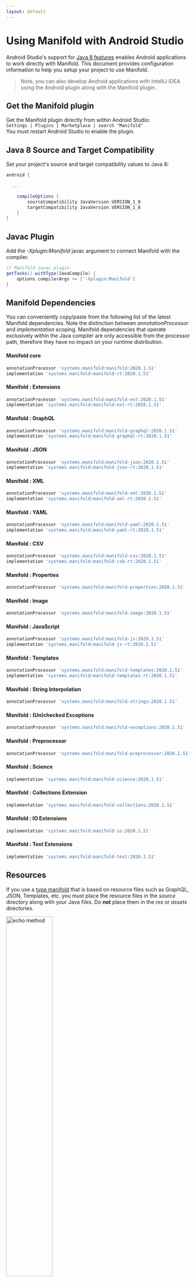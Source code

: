 ```yaml
---
layout: default
---
```


# Using Manifold with Android Studio

Android Studio's support for [Java 8 features](https://developer.android.com/studio/write/java8-support.html) enables
Android applications to work directly with Manifold. This document provides configuration information to help you setup
your project to use Manifold.

>Note, you can also develop Android applications with IntelliJ IDEA using the Android plugin along with the Manifold
>plugin. 

## Get the Manifold plugin
Get the Manifold plugin directly from within Android Studio:
<br>
`Settings | Plugins | Marketplace | search "Manifold"`
<br>
You must restart Android Studio to enable the plugin. 
 
## Java 8 Source and Target Compatibility 
Set your project's source and target compatibility values to Java 8:

```groovy
android {

  ...

    compileOptions {
        sourceCompatibility JavaVersion.VERSION_1_8
        targetCompatibility JavaVersion.VERSION_1_8
    }
}
```

## Javac Plugin
Add the *-Xplugin:Manifold* javac argument to connect Manifold with the compiler.

```groovy
// Manifold Javac plugin
getTasks().withType(JavaCompile) {
    options.compilerArgs += ['-Xplugin:Manifold']
}
```    

## Manifold Dependencies
You can conveniently copy/paste from the following list of the latest Manifold dependencies. Note the distinction
between *annotationProcessor* and *implementation* scoping. Manifold dependencies that operate exclusively within the
Java compiler are only accessible from the processor path, therefore they have no impact on your runtime distribution.

#### Manifold core
```groovy
annotationProcessor 'systems.manifold:manifold:2020.1.51'
implementation 'systems.manifold:manifold-rt:2020.1.51'
```
#### Manifold : Extensions
```groovy
annotationProcessor 'systems.manifold:manifold-ext:2020.1.51'
implementation 'systems.manifold:manifold-ext-rt:2020.1.51'
```
#### Manifold : GraphQL
```groovy
annotationProcessor 'systems.manifold:manifold-graphql:2020.1.51'
implementation 'systems.manifold:manifold-graphql-rt:2020.1.51'
```
#### Manifold : JSON
```groovy
annotationProcessor 'systems.manifold:manifold-json:2020.1.51'
implementation 'systems.manifold:manifold-json-rt:2020.1.51'
```
#### Manifold : XML
```groovy
annotationProcessor 'systems.manifold:manifold-xml:2020.1.51'
implementation 'systems.manifold:manifold-xml-rt:2020.1.51'
```
#### Manifold : YAML
```groovy
annotationProcessor 'systems.manifold:manifold-yaml:2020.1.51'
implementation 'systems.manifold:manifold-yaml-rt:2020.1.51'
```
#### Manifold : CSV
```groovy
annotationProcessor 'systems.manifold:manifold-csv:2020.1.51'
implementation 'systems.manifold:manifold-csb-rt:2020.1.51'
```
#### Manifold : Properties
```groovy
annotationProcessor 'systems.manifold:manifold-properties:2020.1.51'
```
#### Manifold : Image
```groovy
annotationProcessor 'systems.manifold:manifold-image:2020.1.51'
```
#### Manifold : JavaScript
```groovy
annotationProcessor 'systems.manifold:manifold-js:2020.1.51'
implementation 'systems.manifold:manifold-js-rt:2020.1.51'
```
#### Manifold : Templates
```groovy
annotationProcessor 'systems.manifold:manifold-templates:2020.1.51'
implementation 'systems.manifold:manifold-templates-rt:2020.1.51'
```
#### Manifold : String Interpolation
```groovy
annotationProcessor 'systems.manifold:manifold-strings:2020.1.51'
```
#### Manifold : (Un)checked Exceptions
```groovy
annotationProcessor 'systems.manifold:manifold-exceptions:2020.1.51'
```
#### Manifold : Preprocessor
```groovy
annotationProcessor 'systems.manifold:manifold-preprocessor:2020.1.51'
```
#### Manifold : Science
```groovy
implementation 'systems.manifold:manifold-science:2020.1.51'
```
#### Manifold : Collections Extension
```groovy
implementation 'systems.manifold:manifold-collections:2020.1.51'
```
#### Manifold : IO Extensions
```groovy
implementation 'systems.manifold:manifold-io:2020.1.51'
```
#### Manifold : Text Extensions
```groovy
implementation 'systems.manifold:manifold-text:2020.1.51'
```

## Resources

If you use a [type manifold](https://github.com/manifold-systems/manifold/tree/master/manifold-core-parent/manifold#the-big-picture)
that is based on resource files such as GraphQL, JSON, Templates, etc. you must place the resource files in the 
*source* directory along with your Java files.  Do **not** place them in the *res* or *assets* directories.
 
<p><img src="http://manifold.systems/images/android_resources.png" alt="echo method" width="50%" height="50%"/></p> 

